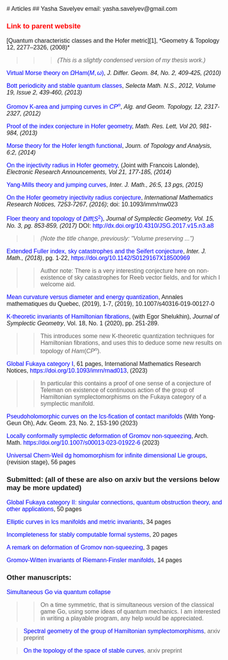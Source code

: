 <STYLE>
<!--
A{text-decoration:none}
A{color:blue}
body {
    font: normal 16px Verdana, Arial, sans-serif;
}

-->
</STYLE>
<meta http-equiv="Cache-Control" content="no-cache, no-store, must-revalidate" />
<meta http-equiv="Pragma" content="no-cache" />
<meta http-equiv="Expires" content="0" />
# Articles 
## Yasha Savelyev 
email: yasha.savelyev@gmail.com  

### [<span style="color:red">Link to parent website </span>][website]
<meta http-equiv="Cache-Control" content="no-cache, no-store, must-revalidate" />
<meta http-equiv="Pragma" content="no-cache" />
<meta http-equiv="Expires" content="0" />
[Quantum characteristic classes and the Hofer metric][1],
*Geometry & Topology 12, 2277–2326, (2008)*

> > >*(This is a slightly condensed version of my
thesis work.)*

[Virtual Morse theory on $\Omega \text {Ham} (M, \omega)$][2], *J.
Differ. Geom. 84, No. 2, 409-425, (2010)*

[Bott periodicity and stable quantum classes][3], *Selecta Math.
N.S., 2012, Volume 19, Issue 2, 439-460, (2013)*

[Gromov K-area and jumping curves in $CP^n$][4],  *Alg. and Geom.
Topology, 12, 2317-2327, (2012)*

[Proof of the index conjecture in Hofer geometry][7], *Math. Res.
Lett, Vol 20, 981-984, (2013)*

[Morse theory for the Hofer length functional][8], *Journ. of
Topology and Analysis, 6:2, (2014)*

[On the injectivity radius in Hofer geometry][10], (Joint with
Francois Lalonde), *Electronic Research Announcements, Vol 21, 177-185, (2014)*

[Yang-Mills theory and jumping curves][9], *Inter. J. Math., 26:5, 13 pgs, (2015)*

[On the Hofer geometry injectivity radius conjecture][16], *International Mathematics Research Notices, 7253-7267, (2016)*; 
doi: 10.1093/imrn/rnw023

[Floer theory and topology of $Diff (S ^2)$][11], *Journal of Symplectic Geometry, Vol. 15, No. 3, pg. 853-859, (2017)*
DOI: http://dx.doi.org/10.4310/JSG.2017.v15.n3.a8

> > *(Note the title change, previously: "Volume preserving ...")*

[Extended Fuller index, sky catastrophes and the Seifert conjecture][19],  *Inter. J. Math.,  (2018)*, pg. 1-22, https://doi.org/10.1142/S0129167X18500969

> > Author note: There is a very interesting conjecture here on non-existence of sky catastrophes for Reeb vector fields, and for which I welcome aid.

[Mean curvature versus diameter and energy quantization][T], Annales mathematiques du Quebec, (2019), 1-7, (2019), 10.1007/s40316-019-00127-0

[K-theoretic invariants of Hamiltonian fibrations][17], (with Egor Shelukhin), 
*Journal of Symplectic Geometry*, Vol. 18, No. 1 (2020), pp. 251-289.

> > This introduces some new K-theoretic quantization techniques for  Hamiltonian fibrations, and uses this to deduce some new results on topology of $Ham (CP^n)$.

[Global Fukaya category I][5], 61 pages, International Mathematics Research Notices,  https://doi.org/10.1093/imrn/rnad013, (2023)

> > In particular this contains a proof of one sense of a conjecture of Teleman on existence 
of continuous action of the group of Hamiltonian symplectomorphisms on the Fukaya category of a symplectic manifold.

[Pseudoholomorphic curves on the lcs-fication of contact
manifolds][Oh] (With Yong-Geun Oh), Adv. Geom. 23, No. 2, 153-190 (2023)

[Locally conformally symplectic deformation of Gromov non-squeezing][non-squeezing], Arch. Math. https://doi.org/10.1007/s00013-023-01922-6 (2023) 

[Universal Chern-Weil dg homomorphism for infinite dimensional Lie groups][Kan], (revision stage), 56 pages

### Submitted: (all of these are also on arxiv but the versions below may be more updated)

[Global Fukaya category II:  singular connections, quantum obstruction theory, and other applications][6], 50 pages

[Elliptic curves in lcs manifolds and metric invariants][18], 34 pages

[Incompleteness for stably computable formal systems][20], 20 pages 

[A remark on deformation of Gromov non-squeezing][gromov], 3 pages

[Gromov-Witten invariants of Riemann-Finsler manifolds][GromovFuller], 14 pages


### Other manuscripts:

[Simultaneous Go via quantum collapse][14] 

>> On a time symmetric, that is simultaneous version of the
classical game Go, using some ideas of quantum mechanics. I am interested in writing a playable program, any help would be appreciated.

<!-- In construction -->
<!-- Geometric cycles in secondary K-theory --> 
<!-- > > I use the Global Fukaya category of  fibrations with Calabi-Yau fibers to construct geometric cycles in secondary K-theory of Bertrand Toen. Mainly the point is to give a link between geometry and secondary K-theory, of the kind that exists for ordinary K-theory. -->

> [Spectral geometry of the group of Hamiltonian
symplectomorphisms][12], arxiv preprint

> [On the topology of the space of stable curves][13], arxiv preprint

[gromov]: http://yashamon.github.io/web2/papers/gromov.pdf
[1]: http://arxiv.org/pdf/0709.4510.pdf
[2]: http://yashamon.github.io/web2/papers/virt.google.pdf
[3]: http://arxiv.org/pdf/0912.2948.pdf
[4]: http://arxiv.org/pdf/1006.4383.pdf
[5]: http://yashamon.github.io/web2/papers/fukayaI.pdf 
[6]: http://yashamon.github.io/web2/papers/fukayaII.pdf 
[7]: http://arxiv.org/pdf/1204.3098v3 
[8]: http://arxiv.org/pdf/1308.3456v3 
[9]: http://arxiv.org/pdf/1312.0928v3 
[10]: http://www.aimsciences.org/journals/doIpChk.jsp?paperID=10672&mode=full
[11]: http://arxiv.org/pdf/1409.3975.pdf
[12]: http://yashamon.github.io/web2/papers/spectral.pdf

[13]: http://yashamon.github.io/web2/papers/stablemap.pdf
[14]: http://yashamon.github.io/web2/papers/Sgo.pdf
[16]: https://www.dropbox.com/s/mf54vt1f5b9ulah/injectivitynoLinfty.pdf?dl=0
[15]: http://www.worldscientific.com/doi/pdf/10.1142/S0129167X15500299?src=recsys 
[17]: http://arxiv.org/pdf/1508.06793.pdf
[18]: http://yashamon.github.io/web2/papers/conformalsymplectic.pdf
[non-squeezing]: http://yashamon.github.io/web2/papers/nonsqueezing.pdf
[19]: https://arxiv.org/abs/1703.07801
[20]: http://yashamon.github.io/web2/papers/stableincompleteness.pdf
[T]:http://yashamon.github.io/web2/papers/topping.pdf 
[Oh]: https://arxiv.org/abs/2107.03551 
[Kan]: http://yashamon.github.io/web2/papers/kan.pdf
[GromovFuller]: http://yashamon.github.io/web2/papers/GromovFuller.pdf
[website]: https://sites.google.com/view/yashasavelyev/home


